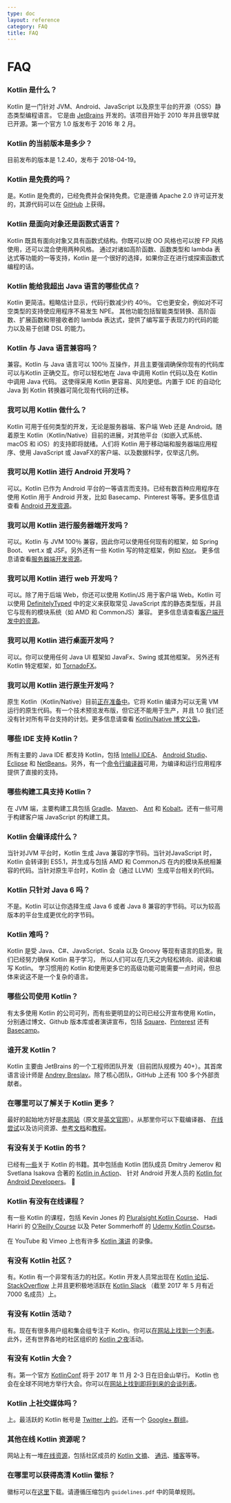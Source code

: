 ```yaml
---
type: doc
layout: reference
category: FAQ
title: FAQ
---
```


# FAQ

### Kotlin 是什么？

Kotlin 是一门针对 JVM、Android、JavaScript 以及原生平台的开源（OSS）静态类型编程语言。
它是由 [JetBrains](http://www.jetbrains.com) 开发的。该项目开始于 2010 年并且很早就已开源。第一个官方 1.0 版发布于 2016 年 2 月。

### Kotlin 的当前版本是多少？

目前发布的版本是 1.2.40，发布于 2018-04-19。

### Kotlin 是免费的吗？

是。Kotlin 是免费的，已经免费并会保持免费。它是遵循 Apache 2.0 许可证开发的，其源代码可以在 [GitHub](https://github.com/jetbrains/kotlin) 上获得。

### Kotlin 是面向对象还是函数式语言？

Kotlin 既具有面向对象又具有函数式结构。你既可以按 OO 风格也可以按 FP 风格使用，还可以混合使用两种风格。
通过对诸如高阶函数、函数类型和 lambda 表达式等功能的一等支持，Kotlin 是一个很好的选择，如果你正在进行或探索函数式编程的话。

### Kotlin 能给我超出 Java 语言的哪些优点？

Kotlin 更简洁。粗略估计显示，代码行数减少约 40％。
它也更安全，例如对不可空类型的支持使应用程序不易发生 NPE。
其他功能包括智能类型转换、高阶函数、扩展函数和带接收者的 lambda 表达式，提供了<!--
-->编写富于表现力的代码的能力以及易于创建 DSL 的能力。
 
### Kotlin 与 Java 语言兼容吗？

兼容。Kotlin 与 Java 语言可以 100％ 互操作，并且主要强调确保你现有的代码库<!--
-->可以与Kotlin 正确交互。你可以轻松地在 Java 中调用 Kotlin 代码以及在 Kotlin 中调用 Java 代码。 这使得采用 Kotlin
更容易、风险更低。内置于 IDE 的自动化 Java 到 Kotlin 转换器可简化现有代码的迁移。

### 我可以用 Kotlin 做什么？

Kotlin 可用于任何类型的开发，无论是服务器端、客户端 Web 还是 Android。随着原生 Kotlin（Kotlin/Native）目前<!--
-->的进展，对其他平台（如嵌入式系统、macOS 和 iOS）的支持即将就绪。人们将 Kotlin 用于移动端<!--
-->和服务器端应用程序、使用 JavaScript 或 JavaFX的客户端、以及数据科学，仅举这几例。

### 我可以用 Kotlin 进行 Android 开发吗？

可以。Kotlin 已作为 Android 平台的一等语言而支持。已经有数百种应用程序在使用 Kotlin 
用于 Android 开发，比如 Basecamp、Pinterest 等等。更多信息请查看 [Android 开发资源](android-overview.html)。

### 我可以用 Kotlin 进行服务器端开发吗？

可以。Kotlin 与 JVM 100％ 兼容，因此你可以使用任何现有的框架，如 Spring Boot、
vert.x 或 JSF。另外还有一些 Kotlin 写的特定框架，例如 [Ktor](http://github.com/kotlin/ktor)。
更多信息请查看[服务器端开发资源](server-overview.html)。

### 我可以用 Kotlin 进行 web 开发吗？

可以。除了用于后端 Web，你还可以使用 Kotlin/JS 用于客户端 Web。Kotlin 可以使用
[DefinitelyTyped](http://definitelytyped.org) 中的定义来获取常见 JavaScript 库的静态类型版，并且它与现有的模块系统（如 AMD 和 CommonJS）兼容。
更多信息请查看[客户端开发中的资源](js-overview.html)。

### 我可以用 Kotlin 进行桌面开发吗？

可以。你可以使用任何 Java UI 框架如 JavaFx、Swing 或其他框架。
另外还有 Kotlin 特定框架，如 [TornadoFX](https://github.com/edvin/tornadofx)。

### 我可以用 Kotlin 进行原生开发吗？

原生 Kotlin（Kotlin/Native）目前[正在准备中](https://blog.jetbrains.com/kotlin/tag/native/)。它将 Kotlin 编译为<!--
-->可以无需 VM 运行的原生代码。有一个技术预览发布版，但它还不能用于生产，并且 1.0 我们还<!--
-->没有针对所有平台支持的计划。更多信息请查看 [Kotlin/Native 博文公告](https://blog.jetbrains.com/kotlin/2017/04/kotlinnative-tech-preview-kotlin-without-a-vm/)。

### 哪些 IDE 支持 Kotlin？

所有主要的 Java IDE 都支持 Kotlin，包括 [IntelliJ IDEA](/docs/tutorials/getting-started.html)、
[Android Studio](/docs/tutorials/kotlin-android.html)、[Eclipse](/docs/tutorials/getting-started-eclipse.html) 和
[NetBeans](http://plugins.netbeans.org/plugin/68590/kotlin)。另外，有一个[命令行编译器](/docs/tutorials/command-line.html)<!--
-->可用，为编译和运行应用程序提供了直接的支持。
  
### 哪些构建工具支持 Kotlin？

在 JVM 端，主要构建工具包括 [Gradle](using-gradle.html)、[Maven](using-maven.html)、
[Ant](using-ant.html) 和 [Kobalt](http://beust.com/kobalt/home/index.html)。还有一些可用于构建客户端 JavaScript 的构建工具。

### Kotlin 会编译成什么？

当针对JVM 平台时，Kotlin 生成 Java 兼容的字节码。当针对JavaScript 时，Kotlin 会转译到 ES5.1，并生成与<!--
-->包括 AMD 和 CommonJS 在内的模块系统相兼容的代码。当针对原生平台时，Kotlin 会（通过 LLVM）生成平台相关的代码。

### Kotlin 只针对 Java 6 吗？

不是。Kotlin 可以让你选择生成 Java 6 或者 Java 8 兼容的字节码。可以为较高版本的平台生成更优化的字节码。

### Kotlin 难吗？

Kotlin 是受 Java、C#、JavaScript、Scala 以及 Groovy 等现有语言的启发。我们已经努力确保 Kotlin 易于学习，
所以人们可以在几天之内轻松转向、阅读和编写 Kotlin。
学习惯用的 Kotlin 和使用更多它的高级功能可能需要一点时间，但总体来说这不是一个复杂的语言。
 
### 哪些公司使用 Kotlin？
 
有太多使用 Kotlin 的公司可列，而有些更明显的公司已经公开宣布使用 Kotlin，分别通过博文、Github 版本库或者演讲宣布，包括
[Square](https://medium.com/square-corner-blog/square-open-source-loves-kotlin-c57c21710a17)、[Pinterest](https://www.youtube.com/watch?v=mDpnc45WwlI) 还有 [Basecamp](https://m.signalvnoise.com/how-we-made-basecamp-3s-android-app-100-kotlin-35e4e1c0ef12)。
 
### 谁开发 Kotlin？

Kotlin 主要由 JetBrains 的一个工程师团队开发（目前团队规模为 40+）。其首席语言设计师是
[Andrey Breslav](https://twitter.com/abreslav)。除了核心团队，GitHub 上还有 100 多个外部贡献者。

### 在哪里可以了解关于 Kotlin 更多？

最好的起始地方好是[本网站](https://www.kotlincn.net)（原文是[英文官网](https://kotlinlang.org)）。从那里你可以下载编译器、
[在线尝试](https://try.kotlinlang.org)以及访问资源、[参考文档](index.html)<!--
-->和[教程](/docs/tutorials/index.html)。

### 有没有关于 Kotlin 的书？

已经有[一些](/docs/books.html)关于 Kotlin 的书籍。其中包括由 Kotlin 团队成员 Dmitry Jemerov 和 Svetlana Isakova 合著的 [Kotlin in Action](https://www.manning.com/books/kotlin-in-action)、
针对 Android 开发人员的 [Kotlin for Android Developers](https://leanpub.com/kotlin-for-android-developers)。

### Kotlin 有没有在线课程？

有一些 Kotlin 的课程，包括 Kevin Jones 的 [Pluralsight Kotlin Course](https://www.pluralsight.com/courses/kotlin-getting-started)、
Hadi Hariri 的 [O’Reilly Course](http://shop.oreilly.com/product/0636920052982.do) 以及 Peter Sommerhoff 的 [Udemy Kotlin Course](http://petersommerhoff.com/dev/kotlin/kotlin-beginner-tutorial/)。

在 YouTube 和 Vimeo 上也有许多 [Kotlin 演讲](https://www.kotlincn.net/community/talks.html) 的录像。

### 有没有 Kotlin 社区？

有。Kotlin 有一个非常有活力的社区。Kotlin 开发人员常出现在 [Kotlin 论坛](http://discuss.kotlinlang.org)、
[StackOverflow](http://stackoverflow.com/questions/tagged/kotlin) 上并且更积极地活跃在 [Kotlin Slack](http://slack.kotlinlang.org)
（截至 2017 年 5 月有近 7000 名成员）上。

### 有没有 Kotlin 活动？
 
有。现在有很多用户组和集会组专注于 Kotlin。你可以[在网站上找到一个列表](/community/user-groups.html)。
此外，还有世界各地的社区组织的 [Kotlin 之夜](/community/kotlin-nights.html)活动。

### 有没有 Kotlin 大会？

有。第一个官方 [KotlinConf](https://kotlinconf.com) 将于 2017 年 11 月 2-3 日在旧金山举行。
Kotlin 也会在全球不同地方举行大会。你可以在[网站上找到即将到来的会谈列表](/community/talks.html?time=upcoming)。

### Kotlin 上社交媒体吗？

上。最活跃的 Kotlin 帐号是 [Twitter 上的](https://twitter.com/kotlin)。还有一个 [Google+ 群组](https://plus.google.com/communities/104597899765146112928)。

### 其他在线 Kotlin 资源呢？

网站上有一堆[在线资源](https://kotlinlang.org/community/)，包括社区成员的 [Kotlin 文摘](https://kotlin.link)、
[通讯](http://www.kotlinweekly.net)、[播客](https://talkingkotlin.com)等等。

### 在哪里可以获得高清 Kotlin 徽标？

徽标可以在[这里](https://resources.jetbrains.com/storage/products/kotlin/docs/kotlin_logos.zip)下载。请遵循压缩包内 `guidelines.pdf` 中的简单规则。
